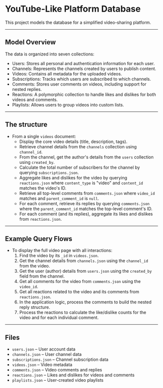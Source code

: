 
# YouTube-Like Platform Database

This project models the database for a simplified video-sharing platform.

---

## Model Overview

The data is organized into seven collections:
- Users: Stores all personal and authentication information for each user.
- Channels: Represents the channels created by users to publish content.
- Videos: Contains all metadata for the uploaded videos.
- Subscriptions: Tracks which users are subscribed to which channels.
- Comments: Stores user comments on videos, including support for nested replies.
- Reactions: A polymorphic collection to handle likes and dislikes for both videos and comments.
- Playlists: Allows users to group videos into custom lists.

---

## The structure

- From a single `videos` document:
  - Display the core video details (title, description, tags).
  - Retrieve channel details from the `channels` collection using `channel_id`.
  - From the channel, get the author's details from the `users` collection using `created_by`.
  - Calculate the total number of subscribers for the channel by querying `subscriptions.json`.
  - Aggregate likes and dislikes for the video by querying `reactions.json` where `content_type` is "video" and `content_id` matches the video's ID.
  - Retrieve all top-level comments from `comments.json` where `video_id` matches and `parent_comment_id` is `null`.
  - For each comment, retrieve its replies by querying `comments.json` where the `parent_comment_id` matches the top-level comment's ID.
  - For each comment (and its replies), aggregate its likes and dislikes from `reactions.json`.

---

## Example Query Flows

- To display the full video page with all interactions:
  1. Find the video by its `_id` in `videos.json`.
  2. Get the channel details from `channels.json` using the `channel_id` from the video.
  3. Get the user (author) details from `users.json` using the `created_by` field from the channel.
  4. Get all comments for the video from `comments.json` using the `video_id`.
  5. Get all reactions related to the video and its comments from `reactions.json`.
  6. In the application logic, process the comments to build the nested reply structure.
  7. Process the reactions to calculate the like/dislike counts for the video and for each individual comment.

---

## Files

- `users.json` – User account data
- `channels.json` – User channel data
- `subscriptions.json` – Channel subscription data
- `videos.json` – Video metadata
- `comments.json` – Video comments and replies
- `reactions.json` – Likes and dislikes for videos and comments
- `playlists.json` – User-created video playlists